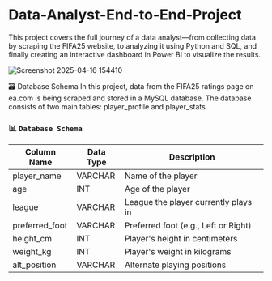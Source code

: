 # Data-Analyst-End-to-End-Project

This project covers the full journey of a data analyst—from collecting data by scraping the FIFA25 website, to analyzing it using Python and SQL, and finally creating an interactive dashboard in Power BI to visualize the results.

![Screenshot 2025-04-16 154410](https://github.com/user-attachments/assets/6e4d3998-25b5-4a11-83da-ebdcf1bba14f)

🗃️ Database Schema
In this project, data from the FIFA25 ratings page on ea.com is being scraped and stored in a MySQL database. The database consists of two main tables: player_profile and player_stats.

### 📊 `Database Schema`

| Column Name | Data Type | Description |
| --- | --- | --- |
| player_name | VARCHAR | Name of the player |
| age | INT | Age of the player |
| league | VARCHAR | League the player currently plays in |
| preferred_foot | VARCHAR | Preferred foot (e.g., Left or Right) |
| height_cm | INT | Player's height in centimeters | 
| weight_kg | INT | Player's weight in kilograms |
| alt_position | VARCHAR | Alternate playing positions |
